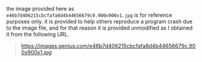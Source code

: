 the image provided here as `e46b7d406215cbcfafa8d4b44656679c9.900x900x1.jpg` is for reference purposes only. it is provided to help others reproduce a program crash due to the image file, and for that reason it is provided unmodified as I obtained it from the following URL.

> https://images.genius.com/e46b7d406215cbcfafa8d4b44656679c.900x900x1.jpg

